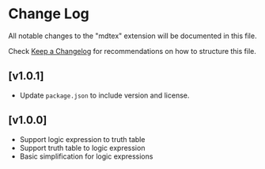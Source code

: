 # Change Log

All notable changes to the "mdtex" extension will be documented in this file.

Check [Keep a Changelog](http://keepachangelog.com/) for recommendations on how to structure this file.

## [v1.0.1]

- Update `package.json` to include version and license.

## [v1.0.0]

- Support logic expression to truth table
- Support truth table to logic expression
- Basic simplification for logic expressions
